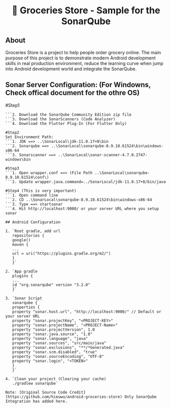<h1 align="center"> 🚀 Groceries Store - Sample for the SonarQube</h1>

## About
Groceries Store is a project to help people order grocery online. The main purpose of this project is to demonstrate modern Android development skills in real production environment, reduce the learning curve when jump into Android development world and integrate the SonarQube.

## Sonar Server Configuration: (For Windowns, Check offical document for the othre OS)

#Step1
```1. Download and install Java 11 on your system.
```2. Download the SonarQube Community Edition zip file
```3. Download the SonarScanners (Code Analyzer)
```4. Download the Flutter Plug-In (For Flutter Only)

#Step2
Set Environment Path:
```1. JDK ==> ..\SonarLocal\jdk-11.0.17+8\bin
```2. Sonarqube ==> ..\SonarLocal\sonarqube-8.9.10.61524\bin\windows-x86-64
```3. Sonarscanner ==> ..\SonarLocal\sonar-scanner-4.7.0.2747-windows\bin

#Step3
```1. Open wrapper.conf ==> (File Path ..\SonarLocal\sonarqube-8.9.10.61524\conf\)
```2. Update wrapper.java.command=../SonarLocal/jdk-11.0.17+8/bin/java

#Step4 (This is very important)
```1. Open command line
```2. CD ..\SonarLocal\sonarqube-8.9.10.61524\bin\windows-x86-64
```3. Type ==> startsonar
```4. Hit http://localhost:9000/ or your server URL where you setup sonar

## Android Configuration

1. `Root gradle, add url
   repositories {
   google()
   maven {
   ...
   url = uri("https://plugins.gradle.org/m2/")
   }
   }`

2. `App gradle
   plugins {
   ...
   id "org.sonarqube" version "3.2.0"
   }`

3. `Sonar Script
   sonarqube {
   properties {
   property "sonar.host.url", "http://localhost:9000/" // Default or your server URL
   property "sonar.projectKey", "<PROJECT-KEY>"
   property "sonar.projectName", "<PROJECT-Name>"
   property "sonar.projectVersion", 1.0
   property "sonar.java.source", "1.8"
   property "sonar.language", "java"
   property "sonar.sources", "src/main/java"
   property "sonar.exclusions", "**/*Generated.java"
   property "sonar.scm.disabled", "true"
   property "sonar.sourceEncoding", "UTF-8"
   property "sonar.login", "<TOKEN>"
   }
   }`

4. `Clean your project (Clearing your cache)
   ./gradlew sonarqube`  

Note: [Original Source Code Credit] (https://github.com/hieuwu/android-groceries-store) Only SonarQube Integration has added here. 
